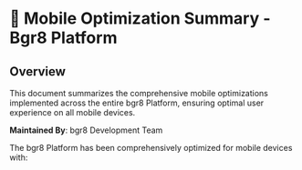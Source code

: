 # 📱 Mobile Optimization Summary - Bgr8 Platform

## Overview

This document summarizes the comprehensive mobile optimizations implemented across the entire bgr8 Platform, ensuring optimal user experience on all mobile devices.

**Maintained By**: bgr8 Development Team

The bgr8 Platform has been comprehensively optimized for mobile devices with: 
